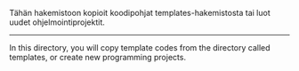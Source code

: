 Tähän hakemistoon kopioit koodipohjat templates-hakemistosta tai luot uudet ohjelmointiprojektit.

--------------------

In this directory, you will copy template codes from the directory called templates, or create new programming projects.